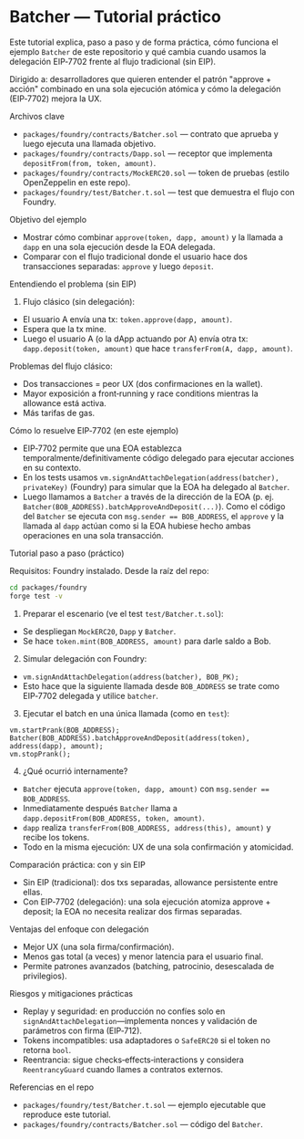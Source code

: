 # Batcher — Tutorial práctico

Este tutorial explica, paso a paso y de forma práctica, cómo funciona el ejemplo `Batcher` de este repositorio y qué cambia cuando usamos la delegación EIP‑7702 frente al flujo tradicional (sin EIP).

Dirigido a: desarrolladores que quieren entender el patrón "approve + acción" combinado en una sola ejecución atómica y cómo la delegación (EIP‑7702) mejora la UX.

Archivos clave
- `packages/foundry/contracts/Batcher.sol` — contrato que aprueba y luego ejecuta una llamada objetivo.
- `packages/foundry/contracts/Dapp.sol` — receptor que implementa `depositFrom(from, token, amount)`.
- `packages/foundry/contracts/MockERC20.sol` — token de pruebas (estilo OpenZeppelin en este repo).
- `packages/foundry/test/Batcher.t.sol` — test que demuestra el flujo con Foundry.

Objetivo del ejemplo
- Mostrar cómo combinar `approve(token, dapp, amount)` y la llamada a `dapp` en una sola ejecución desde la EOA delegada.
- Comparar con el flujo tradicional donde el usuario hace dos transacciones separadas: `approve` y luego `deposit`.

Entendiendo el problema (sin EIP)
1) Flujo clásico (sin delegación):
  - El usuario A envía una tx: `token.approve(dapp, amount)`.
  - Espera que la tx mine.
  - Luego el usuario A (o la dApp actuando por A) envía otra tx: `dapp.deposit(token, amount)` que hace `transferFrom(A, dapp, amount)`.

Problemas del flujo clásico:
- Dos transacciones = peor UX (dos confirmaciones en la wallet).
- Mayor exposición a front‑running y race conditions mientras la allowance está activa.
- Más tarifas de gas.

Cómo lo resuelve EIP‑7702 (en este ejemplo)
- EIP‑7702 permite que una EOA establezca temporalmente/definitivamente código delegado para ejecutar acciones en su contexto.
- En los tests usamos `vm.signAndAttachDelegation(address(batcher), privateKey)` (Foundry) para simular que la EOA ha delegado al `Batcher`.
- Luego llamamos a `Batcher` a través de la dirección de la EOA (p. ej. `Batcher(BOB_ADDRESS).batchApproveAndDeposit(...)`). Como el código del `Batcher` se ejecuta con `msg.sender == BOB_ADDRESS`, el `approve` y la llamada al `dapp` actúan como si la EOA hubiese hecho ambas operaciones en una sola transacción.

Tutorial paso a paso (práctico)

Requisitos: Foundry instalado. Desde la raíz del repo:

```bash
cd packages/foundry
forge test -v
```

1) Preparar el escenario (ve el test `test/Batcher.t.sol`):
  - Se despliegan `MockERC20`, `Dapp` y `Batcher`.
  - Se hace `token.mint(BOB_ADDRESS, amount)` para darle saldo a Bob.

2) Simular delegación con Foundry:
  - `vm.signAndAttachDelegation(address(batcher), BOB_PK);`
  - Esto hace que la siguiente llamada desde `BOB_ADDRESS` se trate como EIP‑7702 delegada y utilice `batcher`.

3) Ejecutar el batch en una única llamada (como en `test`):

```solidity
vm.startPrank(BOB_ADDRESS);
Batcher(BOB_ADDRESS).batchApproveAndDeposit(address(token), address(dapp), amount);
vm.stopPrank();
```

4) ¿Qué ocurrió internamente?
  - `Batcher` ejecuta `approve(token, dapp, amount)` con `msg.sender == BOB_ADDRESS`.
  - Inmediatamente después `Batcher` llama a `dapp.depositFrom(BOB_ADDRESS, token, amount)`.
  - `dapp` realiza `transferFrom(BOB_ADDRESS, address(this), amount)` y recibe los tokens.
  - Todo en la misma ejecución: UX de una sola confirmación y atomicidad.

Comparación práctica: con y sin EIP

- Sin EIP (tradicional): dos txs separadas, allowance persistente entre ellas.
- Con EIP‑7702 (delegación): una sola ejecución atomiza approve + deposit; la EOA no necesita realizar dos firmas separadas.

Ventajas del enfoque con delegación
- Mejor UX (una sola firma/confirmación).
- Menos gas total (a veces) y menor latencia para el usuario final.
- Permite patrones avanzados (batching, patrocinio, desescalada de privilegios).

Riesgos y mitigaciones prácticas
- Replay y seguridad: en producción no confíes solo en `signAndAttachDelegation`—implementa nonces y validación de parámetros con firma (EIP‑712).
- Tokens incompatibles: usa adaptadores o `SafeERC20` si el token no retorna `bool`.
- Reentrancia: sigue checks‑effects‑interactions y considera `ReentrancyGuard` cuando llames a contratos externos.

Referencias en el repo
- `packages/foundry/test/Batcher.t.sol` — ejemplo ejecutable que reproduce este tutorial.
- `packages/foundry/contracts/Batcher.sol` — código del `Batcher`.
